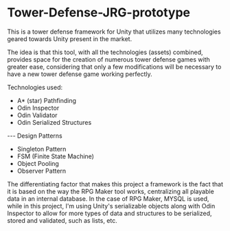 # Tower-Defense-JRG-prototype
This is a tower defense framework for Unity that utilizes many technologies geared towards Unity present in the market.

The idea is that this tool, with all the technologies (assets) combined, provides space for the creation of numerous tower defense games with greater ease, considering that only a few modifications will be necessary to have a new tower defense game working perfectly.

Technologies used:
* A* (star) Pathfinding
* Odin Inspector
* Odin Validator
* Odin Serialized Structures

--- Design Patterns
* Singleton Pattern
* FSM (Finite State Machine)
* Object Pooling
* Observer Pattern

The differentiating factor that makes this project a framework is the fact that it is based on the way the RPG Maker tool works, centralizing all playable data in an internal database. In the case of RPG Maker, MYSQL is used, while in this project, I'm using Unity's serializable objects along with Odin Inspector to allow for more types of data and structures to be serialized, stored and validated, such as lists, etc.

